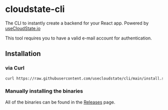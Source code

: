 # cloudstate-cli

The CLI to instantly create a backend for your React app. Powered by [useCloudState.io](https://usecloudstate.io/)

This tool requires you to have a valid e-mail account for authentication.

## Installation

### via Curl

```sh
curl https://raw.githubusercontent.com/usecloudstate/cli/main/install.sh | sh
```

### Manually installing the binaries

All of the binaries can be found in the [Releases](https://github.com/usecloudstate/cli/releases) page.
